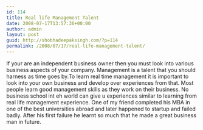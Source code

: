 ```yaml
---
id: 114
title: Real life Management Talent
date: 2008-07-17T13:57:36+00:00
author: admin
layout: post
guid: http://shobhadeepaksingh.com/?p=114
permalink: /2008/07/17/real-life-management-talent/
---
```

If your are an independent business owner then you must look into various business aspects of your company. Management is a talent that you should harness as time goes by.To learn real time management it is important to look into your own business and develop over experiences from that. Most people learn good management skills as they work on their business. No business school int eh world can give u experiences similar to learning from real life management experience. One of my friend completed his MBA in one of the best universities abroad and later happened to startup and failed badly. After his first failure he learnt so much that he made a great business man in future.